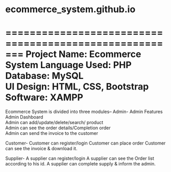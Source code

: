 # ecommerce_system.github.io
 ======================================================= 
 Project Name:   Ecommerce System 
 Language Used:  PHP 
 Database:       MySQL  
 UI Design:      HTML, CSS, Bootstrap 
 Software:       XAMPP 
 =======================================================
Ecommerce System is divided into three modules–
Admin-
Admin Features      
Admin Dashboard      
Admin can add/update/delete/search/ product      
Admin can see the order details/Completion order     
Admin can send the invoice to the customer   

Customer- 
Customer can register/login 
Customer can place order 
Customer can see the invoice & download it.  

Supplier- 
A supplier can register/login 
A supplier can see the Order list according to his id. 
A supplier can complete supply & inform the admin.
